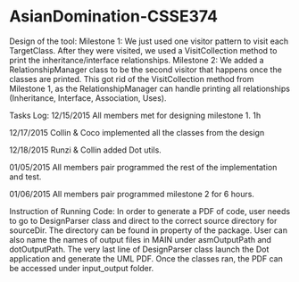 # AsianDomination-CSSE374

Design of the tool:
Milestone 1: We just used one visitor pattern to visit each TargetClass. After they were visited, we used a VisitCollection method to print the inheritance/interface relationships.
Milestone 2: We added a RelationshipManager class to be the second visitor that happens once the classes are printed. This got rid of the VisitCollection method from Milestone 1, as the RelationshipManager can handle printing all relationships (Inheritance, Interface, Association, Uses).

Tasks Log:
12/15/2015
All members met for designing milestone 1. 
1h

12/17/2015
Collin & Coco implemented all the classes from the design

12/18/2015
Runzi & Collin added Dot utils.

01/05/2015
All members pair programmed the rest of the implementation and test.

01/06/2015
All members pair programmed milestone 2 for 6 hours.

Instruction of Running Code:
In order to generate a PDF of code, user needs to go to DesignParser class and direct to the correct source directory for sourceDir. The directory can be found in property of the package. User can also name the names of output files in MAIN under asmOutputPath and dotOutputPath. The very last line of DesignParser class launch the Dot application and generate the UML PDF. Once the classes ran, the PDF can be accessed under input_output folder. 
